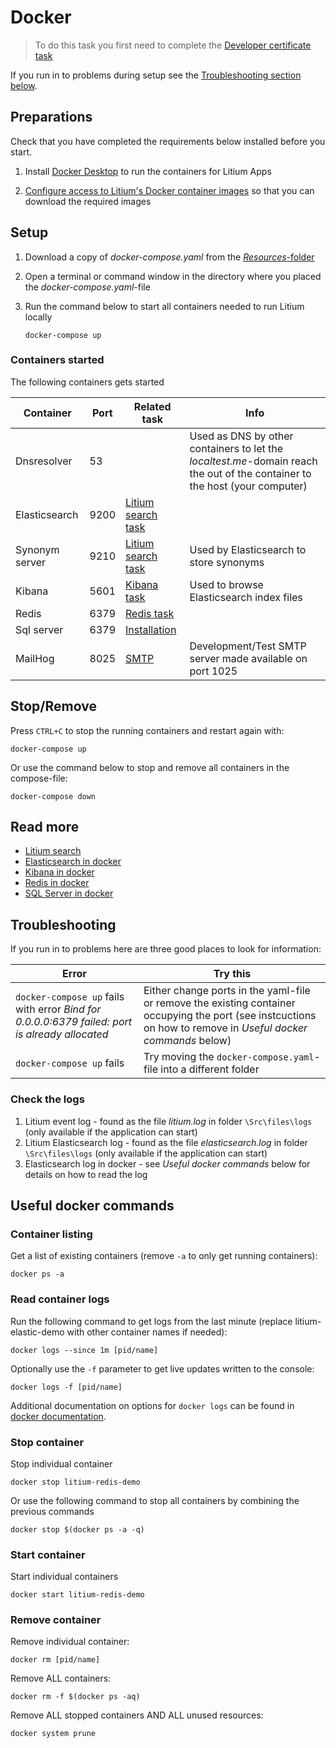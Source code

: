 # Docker

> To do this task you first need to complete the [Developer certificate task](../Developer%20certificate)

If you run in to problems during setup see the [Troubleshooting section below](#troubleshooting).

## Preparations

Check that you have completed the requirements below installed before you start.

1. Install [Docker Desktop](https://www.docker.com/products/docker-desktop) to run the containers for Litium Apps

1. [Configure access to Litium's Docker container images](https://docs.litium.com/documentation/get-started/litium-packages) so that you can download the required images

## Setup

1. Download a copy of _docker-compose.yaml_ from the [_Resources_-folder](Resources/docker-compose.yaml)
1. Open a terminal or command window in the directory where you placed the _docker-compose.yaml_-file
1. Run the command below to start all containers needed to run Litium locally

    ```console
    docker-compose up
    ```

### Containers started

The following containers gets started

| Container | Port | Related task | Info
| -- | -- | -- | -- |
| Dnsresolver | 53 | | Used as DNS by other containers to let the _localtest.me_-domain reach the out of the container to the host (your computer)
| Elasticsearch | 9200 | [Litium search task](../Litium%20search) |
| Synonym server | 9210 | [Litium search task](../Litium%20search) | Used by Elasticsearch to store synonyms
| Kibana | 5601 | [Kibana task](../Kibana) | Used to browse Elasticsearch index files
| Redis | 6379 |[Redis task](../Redis) |
| Sql server | 6379 |[Installation](../Installation) |
| MailHog |8025|[SMTP](../SMTP)|Development/Test SMTP server made available on port 1025

## Stop/Remove

Press `CTRL+C` to stop the running containers and restart again with:

```console
docker-compose up
```

Or use the command below to stop and remove all containers in the compose-file:

```console
docker-compose down
```

## Read more

* [Litium search](https://docs.litium.com/documentation/architecture/litiumsearch)
* [Elasticsearch in docker](https://www.elastic.co/guide/en/elasticsearch/reference/7.5/docker.html)
* [Kibana in docker](https://www.elastic.co/guide/en/kibana/current/docker.html)
* [Redis in docker](https://docs.microsoft.com/en-us/archive/blogs/uk_faculty_connection/containers-redis-running-redis-on-windows-with-docker)
* [SQL Server in docker](https://docs.microsoft.com/en-us/dotnet/architecture/microservices/multi-container-microservice-net-applications/database-server-container)

## Troubleshooting

If you run in to problems here are three good places to look for information:

|Error|Try this|
|--|--|
|`docker-compose up` fails with error _Bind for 0.0.0.0:6379 failed: port is already allocated_|Either change ports in the yaml-file or remove the existing container occupying the port (see instcuctions on how to remove in _Useful docker commands_ below)|
|`docker-compose up` fails|Try moving the `docker-compose.yaml`-file into a different folder|

### Check the logs

1. Litium event log - found as the file _litium.log_ in folder `\Src\files\logs` (only available if the application can start)
1. Litium Elasticsearch log - found as the file _elasticsearch.log_ in folder `\Src\files\logs` (only available if the application can start)
1. Elasticsearch log in docker - see _Useful docker commands_ below for details on how to read the log

## Useful docker commands

### Container listing

Get a list of existing containers (remove `-a` to only get running containers):

```console
docker ps -a
```

### Read container logs

Run the following command to get logs from the last minute (replace litium-elastic-demo with other container names if needed):

```console
docker logs --since 1m [pid/name]
```

Optionally use the `-f` parameter to get live updates written to the console:

```console
docker logs -f [pid/name]
```

Additional documentation on options for `docker logs` can be found in [docker documentation](https://docs.docker.com/engine/reference/commandline/logs/).

### Stop container

Stop individual container

```console
docker stop litium-redis-demo
```

Or use the following command to stop all containers by combining the previous commands

```console
docker stop $(docker ps -a -q)
```

### Start container

Start individual containers

```console
docker start litium-redis-demo
```

### Remove container

Remove individual container:

```console
docker rm [pid/name]
```

Remove ALL containers:

```console
docker rm -f $(docker ps -aq)
```

Remove ALL stopped containers AND ALL unused resources:

```console
docker system prune
```
